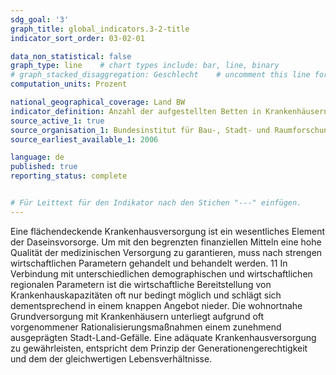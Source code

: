 ```yaml
---
sdg_goal: '3'
graph_title: global_indicators.3-2-title 
indicator_sort_order: 03-02-01

data_non_statistical: false
graph_type: line    # chart types include: bar, line, binary
# graph_stacked_disaggregation: Geschlecht    # uncomment this line for stacked bars. eplace "Geschlecht" with the field of aggregation.
computation_units: Prozent

national_geographical_coverage: Land BW
indicator_definition: Anzahl der aufgestellten Betten in Krankenhäusern je 100.000 EinwohnerInnen
source_active_1: true
source_organisation_1: Bundesinstitut für Bau-, Stadt- und Raumforschung, Statistisches Landesamt BW
source_earliest_available_1: 2006

language: de   
published: true
reporting_status: complete


# Für Leittext für den Indikator nach den Stichen "---" einfügen.
---
```


Eine flächendeckende Krankenhausversorgung ist ein wesentliches Element der Daseinsvorsorge. Um mit den begrenzten finanziellen Mitteln eine hohe Qualität der medizinischen Versorgung zu garantieren, muss nach strengen wirtschaftlichen Parametern gehandelt und behandelt werden.
11
In Verbindung mit unterschiedlichen demographischen und wirtschaftlichen regionalen Parametern ist die wirtschaftliche Bereitstellung von Krankenhauskapazitäten oft nur bedingt möglich und schlägt sich dementsprechend in einem knappen Angebot nieder. Die wohnortnahe Grundversorgung mit Krankenhäusern unterliegt aufgrund oft vorgenommener Rationalisierungsmaßnahmen einem zunehmend ausgeprägten Stadt-Land-Gefälle.
Eine adäquate Krankenhausversorgung zu gewährleisten, entspricht dem Prinzip der Generationengerechtigkeit und dem der gleichwertigen Lebensverhältnisse.